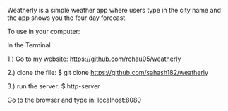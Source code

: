 Weatherly is a simple weather app where users type in the city name and the app shows you the four day forecast.

To use in your computer:

In the Terminal

1.) Go to my website:
https://github.com/rchau05/weatherly

2.) clone the file:
$ git clone https://github.com/sahash182/weatherly

3.) run the server:
$ http-server

Go to the browser and type in:
localhost:8080
